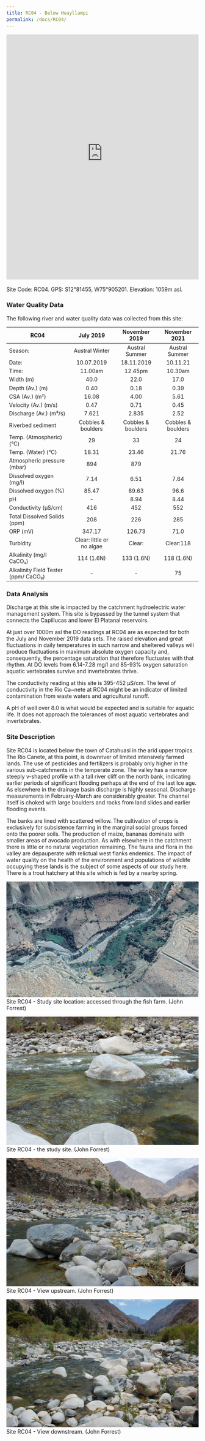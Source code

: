 ```yaml
---
title: RC04 - Below Huayllampi
permalink: /docs/RC04/
---
```


<iframe width="100%" height="640" allowfullscreen style="border-style:none;" src="https://cavep-undc-hosting.netlify.com/sites/RC04/app-files/"></iframe>


Site Code: RC04.  GPS: S12°81455, W75°905201. Elevation:
1059m asl.

### Water Quality Data

The following river and water quality data was collected from this site:

|     RC04                                    |             July 2019            |        November 2019      |        November 2021      |
|---------------------------------------------|:--------------------------------:|:-------------------------:|:-------------------------:|
|     Season:                                 |           Austral Winter         |       Austral Summer      |       Austral Summer      |
|     Date:                                   |             10.07.2019           |         18.11.2019        |          10.11.21         |
|     Time:                                   |              11.00am             |           12.45pm         |           10.30am         |
|     Width (m)                               |                40.0              |            22.0           |            17.0           |
|     Depth (Av.) (m)                         |                0.40              |            0.18           |            0.39           |
|     CSA (Av.) (m²)                          |               16.08              |            4.00           |            5.61           |
|     Velocity (Av.) (m/s)                    |                0.47              |            0.71           |            0.45           |
|     Discharge (Av.) (m³/s)                  |               7.621              |            2.835          |            2.52           |
|     Riverbed sediment                       |         Cobbles & boulders       |     Cobbles & boulders    |     Cobbles & boulders    |
|     Temp. (Atmospheric) (°C)                |                 29               |             33            |             24            |
|     Temp. (Water) (°C)                      |               18.31              |            23.46          |            21.76          |
|     Atmospheric pressure (mbar)             |                894               |             879           |                           |
|     Dissolved oxygen (mg/l)                 |                7.14              |            6.51           |            7.64           |
|     Dissolved oxygen (%)                    |               85.47              |            89.63          |            96.6           |
|     pH                                      |                 -                |            8.94           |            8.44           |
|     Conductivity (µS/cm)                    |                416               |             452           |             552           |
|     Total Dissolved Solids (ppm)            |                208               |             226           |             285           |
|     ORP (mV)                                |               347.17             |           126.73          |            71.0           |
|     Turbidity                               |     Clear: little or no algae    |           Clear:          |          Clear:118        |
|     Alkalinity (mg/l CaCO₃)                 |             114 (1.6N)           |        133    (1.6N)      |         118 (1.6N)        |
|     Alkalinity Field Tester (ppm/ CaCO₃)    |                 -                |              -            |             75            |

### Data Analysis
Discharge at this site is impacted by the catchment hydroelectric water management system. This site is bypassed by the tunnel system that connects the Capillucas and lower El Platanal reservoirs. 

At just over 1000m asl the DO readings at RC04 are as expected for both the July and November 2019 data sets. The raised elevation and great fluctuations in daily temperatures in such narrow and sheltered valleys will produce fluctuations in maximum absolute oxygen capacity and, consequently, the percentage saturation that therefore fluctuates with that rhythm. At DO levels from 6.14-7.28 mg/l and 85-93% oxygen saturation aquatic vertebrates survive and invertebrates thrive. 

The conductivity reading at this site is 395-452 µS/cm. The level of conductivity in the Rio Ca\~nete at RC04 might be an indicator of limited contamination from waste waters and agricultural runoff. 

A pH of well over 8.0 is what would be expected and is suitable for aquatic life. It does not approach the tolerances of most aquatic vertebrates and invertebrates. 

### Site Description
Site RC04 is located below the town of Catahuasi in the arid upper tropics. The Rio Canete, at this point, is downriver of limited intensively farmed lands. The use of pesticides and fertilizers is probably only higher in the various sub-catchments in the temperate zone. The valley has a narrow steeply v-shaped profile with a tall river cliff on the north bank, indicating earlier periods of significant flooding perhaps at the end of the last Ice age. As elsewhere in the drainage basin discharge is highly seasonal. Discharge measurements in February-March are considerably greater. The channel itself is choked with large boulders and rocks from land slides and earlier flooding events. 

The banks are lined with scattered willow. The cultivation of crops is exclusively for subsistence farming in the marginal social groups forced onto the poorer soils. The production of maize, bananas dominate with smaller areas of avocado production. As with elsewhere in the catchment there is little or no natural vegetation remaining. The fauna and flora in the valley are depauperate with relictual west flanks endemics. The impact of water quality on the health of the environment and populations of wildlife occupying these lands is the subject of some aspects of our study here. There is a trout hatchery at this site which is fed by a nearby spring.


![RC04 View upstream](/assets/SiteDescriptions/RC04/RC04BelowHuayllampi.jpg)
Site RC04 - Study site location: accessed through the fish farm. (John Forrest)


![Site RC04 - the study site. (John Forrest)](/assets/SiteDescriptions/RC04/RC04Studysite.JPG)
Site RC04 - the study site. (John Forrest)


![RC04 View upstream](/assets/SiteDescriptions/RC04/RC04Viewupstream.JPG)
Site RC04 - View upstream. (John Forrest)


![RC04 View downstream](/assets/SiteDescriptions/RC04/RC04Viewdownstream.JPG)
Site RC04 - View downstream. (John Forrest)
